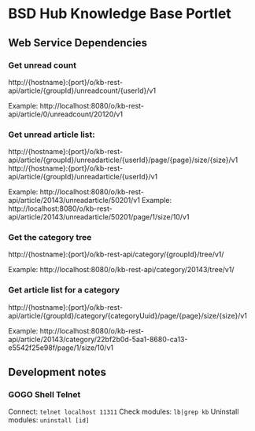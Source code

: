 # BSD Hub Knowledge Base Portlet

## Web Service Dependencies

### Get unread count

http://{hostname}:{port}/o/kb-rest-api/article/{groupId}/unreadcount/{userId}/v1

Example: http://localhost:8080/o/kb-rest-api/article/0/unreadcount/20120/v1

### Get unread article list:

http://{hostname}:{port}/o/kb-rest-api/article/{groupId}/unreadarticle/{userId}/page/{page}/size/{size}/v1
http://{hostname}:{port}/o/kb-rest-api/article/{groupId}/unreadarticle/{userId}/v1

Example: http://localhost:8080/o/kb-rest-api/article/20143/unreadarticle/50201/v1
Example: http://localhost:8080/o/kb-rest-api/article/20143/unreadarticle/50201/page/1/size/10/v1

### Get the category tree

http://{hostname}:{port}/o/kb-rest-api/category/{groupId}/tree/v1/

Example: http://localhost:8080/o/kb-rest-api/category/20143/tree/v1/

### Get article list for a category

http://{hostname}:{port}/o/kb-rest-api/article/{groupId}/category/{categoryUuid}/page/{page}/size/{size}/v1

Example: http://localhost:8080/o/kb-rest-api/article/20143/category/22bf2b0d-5aa1-8680-ca13-e5542f25e98f/page/1/size/10/v1

## Development notes

### GOGO Shell Telnet
Connect: `telnet localhost 11311`
Check modules: `lb|grep kb`
Uninstall modules: `uninstall [id]`
